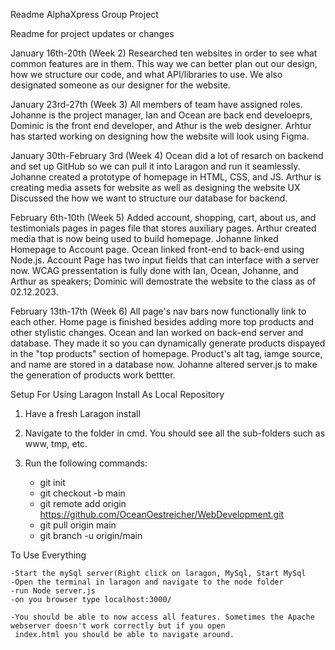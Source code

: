 Readme
AlphaXpress Group Project

Readme for project updates or changes

January 16th-20th (Week 2)
Researched ten websites in order to see what common features are in them. This way we can better plan out our design, how we structure our code, and what API/libraries to use.
We also designated someone as our designer for the website.

January 23rd-27th (Week 3)
All members of team have assigned roles. Johanne is the project manager, Ian and Ocean are back end develoeprs, Dominic is the front end developer, and Athur is the web designer.
Arhtur has started working on designing how the website will look using Figma.

January 30th-February 3rd (Week 4)
Ocean did a lot of resarch on backend and set up GitHub so we can pull it into Laragon and run it seamlessly. Johanne created a prototype of homepage in HTML, CSS, and JS. Arthur is creating media assets for website as well as designing the website UX Discussed the how we want to structure our database for backend. 

February 6th-10th (Week 5)
Added account, shopping, cart, about us, and testimonials pages in pages file that stores auxiliary pages. Arthur created media that is now being used to build homepage. Johanne linked Homepage to Account page. Ocean linked front-end to back-end using Node.js. Account Page has two input fields that can interface with a server now. WCAG pressentation is fully done with Ian, Ocean, Johanne, and Arthur as speakers; Dominic will demostrate the website to the class as of 02.12.2023.

February 13th-17th (Week 6)
All page's nav bars now functionally link to each other. Home page is finished besides adding more top products and other stylistic changes. Ocean and Ian worked on back-end server and database. They made it so you can dynamically generate products dispayed in the "top products" section of homepage. Product's alt tag, iamge source, and name are stored in a database now. Johanne altered server.js to make the generation of products work bettter.

Setup For Using Laragon Install As Local Repository

1. Have a fresh Laragon install

2. Navigate to the folder in cmd. You should see all the sub-folders such as www, tmp, etc.

3. Run the following commands:

	- git init
	- git checkout -b main
	- git remote add origin https://github.com/OceanOestreicher/WebDevelopment.git
	- git pull origin main
	- git branch -u origin/main
	
To Use Everything

	-Start the mySql server(Right click on laragon, MySql, Start MySql
	-Open the terminal in laragon and navigate to the node folder
	-run Node server.js
	-on you browser type localhost:3000/
	
	-You should be able to now access all features. Sometimes the Apache webserver doesn't work correctly but if you open
	 index.html you should be able to navigate around.
